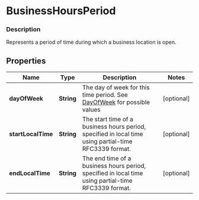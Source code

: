 
# BusinessHoursPeriod

### Description

 Represents a period of time during which a business location is open.

## Properties
Name | Type | Description | Notes
------------ | ------------- | ------------- | -------------
**dayOfWeek** | **String** | The day of week for this time period. See [DayOfWeek](#type-dayofweek) for possible values |  [optional]
**startLocalTime** | **String** | The start time of a business hours period, specified in local time using partial-time RFC3339 format. |  [optional]
**endLocalTime** | **String** | The end time of a business hours period, specified in local time using partial-time RFC3339 format. |  [optional]



